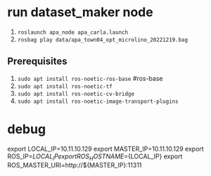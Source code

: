 # run dataset_maker node
1. `roslaunch apa_node apa_carla.launch`
2. `rosbag play data/apa_town04_opt_microlino_20221219.bag`

## Prerequisites
1. `sudo apt install ros-noetic-ros-base`  #ros-base
2. `sudo apt install ros-noetic-tf`
3. `sudo apt install ros-noetic-cv-bridge`
4. `sudo apt install ros-noetic-image-transport-plugins`

# debug
export LOCAL_IP=10.11.10.129
export MASTER_IP=10.11.10.129
export ROS_IP=${LOCAL_IP}
export ROS_HOSTNAME=${LOCAL_IP}
export ROS_MASTER_URI=http://${MASTER_IP}:11311